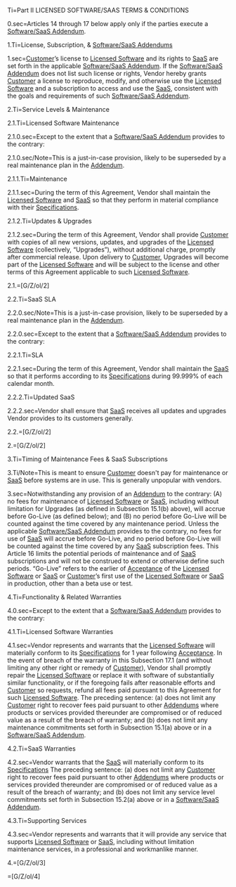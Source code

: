 
Ti=Part II LICENSED SOFTWARE/SAAS TERMS & CONDITIONS

0.sec=Articles 14 through 17 below apply only if the parties execute a <a href='#Def.Software/SaaS_Addendum.sec' class='definedterm'>Software/SaaS Addendum</a>. 

1.Ti=License, Subscription, & <a href='#Def.Software/SaaS_Addendum.sec' class='definedterm'>Software/SaaS Addendums</a>

1.sec=<a href='#Def.Customer.sec' class='definedterm'>Customer</a>’s license to <a href='#Def.Licensed_Software.sec' class='definedterm'>Licensed Software</a> and its rights to <a href='#Def.SaaS.sec' class='definedterm'>SaaS</a> are set forth in the applicable <a href='#Def.Software/SaaS_Addendum.sec' class='definedterm'>Software/SaaS Addendum</a>. If the <a href='#Def.Software/SaaS_Addendum.sec' class='definedterm'>Software/SaaS Addendum</a> does not list such license or rights, Vendor hereby grants <a href='#Def.Customer.sec' class='definedterm'>Customer</a> a license to reproduce, modify, and otherwise use the <a href='#Def.Licensed_Software.sec' class='definedterm'>Licensed Software</a> and a subscription to access and use the <a href='#Def.SaaS.sec' class='definedterm'>SaaS</a>, consistent with the goals and requirements of such <a href='#Def.Software/SaaS_Addendum.sec' class='definedterm'>Software/SaaS Addendum</a>. 

2.Ti=Service Levels & Maintenance

2.1.Ti=Licensed Software Maintenance

2.1.0.sec=Except to the extent that a <a href='#Def.Software/SaaS_Addendum.sec' class='definedterm'>Software/SaaS Addendum</a> provides to the contrary:

2.1.0.sec/Note=This is a just-in-case provision, likely to be superseded by a real maintenance plan in the <a href='#Def.Addendum.sec' class='definedterm'>Addendum</a>.

2.1.1.Ti=Maintenance

2.1.1.sec=During the term of this Agreement, Vendor shall maintain the <a href='#Def.Licensed_Software.sec' class='definedterm'>Licensed Software</a> and <a href='#Def.SaaS.sec' class='definedterm'>SaaS</a> so that they perform in material compliance with their <a href='#Def.Specification.sec' class='definedterm'>Specifications</a>.

2.1.2.Ti=Updates & Upgrades

2.1.2.sec=During the term of this Agreement, Vendor shall provide <a href='#Def.Customer.sec' class='definedterm'>Customer</a> with copies of all new versions, updates, and upgrades of the <a href='#Def.Licensed_Software.sec' class='definedterm'>Licensed Software</a> (collectively, “Upgrades”), without additional charge, promptly after commercial release. Upon delivery to <a href='#Def.Customer.sec' class='definedterm'>Customer</a>, Upgrades will become part of the <a href='#Def.Licensed_Software.sec' class='definedterm'>Licensed Software</a> and will be subject to the license and other terms of this Agreement applicable to such <a href='#Def.Licensed_Software.sec' class='definedterm'>Licensed Software</a>.

2.1.=[G/Z/ol/2]

2.2.Ti=SaaS SLA

2.2.0.sec/Note=This is a just-in-case provision, likely to be superseded by a real maintenance plan in the <a href='#Def.Addendum.sec' class='definedterm'>Addendum</a>.

2.2.0.sec=Except to the extent that a <a href='#Def.Software/SaaS_Addendum.sec' class='definedterm'>Software/SaaS Addendum</a> provides to the contrary:

2.2.1.Ti=SLA

2.2.1.sec=During the term of this Agreement, Vendor shall maintain the <a href='#Def.SaaS.sec' class='definedterm'>SaaS</a> so that it performs according to its <a href='#Def.Specification.sec' class='definedterm'>Specifications</a> during 99.999% of each calendar month.


2.2.2.Ti=Updated SaaS

2.2.2.sec=Vendor shall ensure that <a href='#Def.SaaS.sec' class='definedterm'>SaaS</a> receives all updates and upgrades Vendor provides to its customers generally.

2.2.=[G/Z/ol/2]

2.=[G/Z/ol/2]

3.Ti=Timing of Maintenance Fees & SaaS Subscriptions

3.Ti/Note=This is meant to ensure <a href='#Def.Customer.sec' class='definedterm'>Customer</a> doesn't pay for maintenance or <a href='#Def.SaaS.sec' class='definedterm'>SaaS</a> before systems are in use. This is generally unpopular with vendors.

3.sec=Notwithstanding any provision of an <a href='#Def.Addendum.sec' class='definedterm'>Addendum</a> to the contrary: (A) no fees for maintenance of <a href='#Def.Licensed_Software.sec' class='definedterm'>Licensed Software</a> or <a href='#Def.SaaS.sec' class='definedterm'>SaaS</a>, including without limitation for Upgrades (as defined in Subsection 15.1(b) above), will accrue before Go-Live (as defined below); and (B) no period before Go-Live will be counted against the time covered by any maintenance period. Unless the applicable <a href='#Def.Software/SaaS_Addendum.sec' class='definedterm'>Software/SaaS Addendum</a> provides to the contrary, no fees for use of <a href='#Def.SaaS.sec' class='definedterm'>SaaS</a> will accrue before Go-Live, and no period before Go-Live will be counted against the time covered by any <a href='#Def.SaaS.sec' class='definedterm'>SaaS</a> subscription fees. This Article 16 limits the potential periods of maintenance and of <a href='#Def.SaaS.sec' class='definedterm'>SaaS</a> subscriptions and will not be construed to extend or otherwise define such periods. “Go-Live” refers to the earlier of <a href='#Def.Acceptance.sec' class='definedterm'>Acceptance</a> of the <a href='#Def.Licensed_Software.sec' class='definedterm'>Licensed Software</a> or <a href='#Def.SaaS.sec' class='definedterm'>SaaS</a> or <a href='#Def.Customer.sec' class='definedterm'>Customer</a>’s first use of the <a href='#Def.Licensed_Software.sec' class='definedterm'>Licensed Software</a> or <a href='#Def.SaaS.sec' class='definedterm'>SaaS</a> in production, other than a beta use or test.

4.Ti=Functionality & Related Warranties

4.0.sec=Except to the extent that a <a href='#Def.Software/SaaS_Addendum.sec' class='definedterm'>Software/SaaS Addendum</a> provides to the contrary:

4.1.Ti=Licensed Software Warranties

4.1.sec=Vendor represents and warrants that the <a href='#Def.Licensed_Software.sec' class='definedterm'>Licensed Software</a> will materially conform to its <a href='#Def.Specification.sec' class='definedterm'>Specifications</a> for 1 year following <a href='#Def.Acceptance.sec' class='definedterm'>Acceptance</a>. In the event of breach of the warranty in this Subsection 17.1 (and without limiting any other right or remedy of <a href='#Def.Customer.sec' class='definedterm'>Customer</a>), Vendor shall promptly repair the <a href='#Def.Licensed_Software.sec' class='definedterm'>Licensed Software</a> or replace it with software of substantially similar functionality, or if the foregoing fails after reasonable efforts and <a href='#Def.Customer.sec' class='definedterm'>Customer</a> so requests, refund all fees paid pursuant to this Agreement for such <a href='#Def.Licensed_Software.sec' class='definedterm'>Licensed Software</a>. The preceding sentence: (a) does not limit any <a href='#Def.Customer.sec' class='definedterm'>Customer</a> right to recover fees paid pursuant to other <a href='#Def.Addendum.sec' class='definedterm'>Addendums</a> where products or services provided thereunder are compromised or of reduced value as a result of the breach of warranty; and (b) does not limit any maintenance commitments set forth in Subsection 15.1(a) above or in a <a href='#Def.Software/SaaS_Addendum.sec' class='definedterm'>Software/SaaS Addendum</a>.

4.2.Ti=SaaS Warranties

4.2.sec=Vendor warrants that the <a href='#Def.SaaS.sec' class='definedterm'>SaaS</a> will materially conform to its <a href='#Def.Specification.sec' class='definedterm'>Specifications</a> The preceding sentence: (a) does not limit any <a href='#Def.Customer.sec' class='definedterm'>Customer</a> right to recover fees paid pursuant to other <a href='#Def.Addendum.sec' class='definedterm'>Addendums</a> where products or services provided thereunder are compromised or of reduced value as a result of the breach of warranty; and (b) does not limit any service level commitments set forth in Subsection 15.2(a) above or in a <a href='#Def.Software/SaaS_Addendum.sec' class='definedterm'>Software/SaaS Addendum</a>.

4.3.Ti=Supporting Services

4.3.sec=Vendor represents and warrants that it will provide any service that supports <a href='#Def.Licensed_Software.sec' class='definedterm'>Licensed Software</a> or <a href='#Def.SaaS.sec' class='definedterm'>SaaS</a>, including without limitation maintenance services, in a professional and workmanlike manner.

4.=[G/Z/ol/3]

=[G/Z/ol/4]
